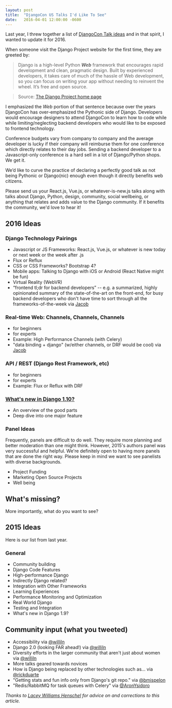 ```yaml
---
layout: post
title:  "DjangoCon US Talks I'd Like To See"
date:   2016-04-01 12:00:00 -0600
---
```

Last year, I threw together a list of [DjangoCon Talk ideas](https://gist.github.com/jefftriplett/cdda63bf42c592b1a6c8) and in that spirit, I wanted to update it for 2016.

When someone visit the Django Project website for the first time, they are greeted by:

> Django is a high-level Python ***Web*** framework that encourages rapid development and clean, pragmatic design. Built by experienced developers, it takes care of much of the hassle of Web development, so you can focus on writing your app without needing to reinvent the wheel. It’s free and open source.

> Source: [The Django Project home page](https://www.djangoproject.com/)

I emphasized the *Web* portion of that sentence because over the years DjangoCon has over-emphasized the Pythonic side of Django. Developers would encourage designers to attend DjangoCon to learn how to code while while limiting/neglecting backend developers who would like to be exposed to frontend technology.

Conference budgets vary from company to company and the average developer is lucky if their company will reimburse them for one conference which directly relates to their day jobs. Sending a backend developer to a Javascript-only conference is a hard sell in a lot of Django/Python shops. We get it.

We’d like to curve the practice of declaring a perfectly good talk as not being Pythonic or Django(nic) enough even though it directly benefits web citizens.

Please send us your React.js, Vue.js, or whatever-is-new.js talks along with talks about Django, Python, design, community, social wellbeing, or anything that relates and adds value to the Django community. If it benefits the community, we'd love to hear it!

## 2016 Ideas

### Django Technology Pairings

- Javascript or JS Frameworks: React.js, Vue.js, or whatever is new today or next week or the week after .js
- Flux or Reflux
- CSS or CSS Frameworks? Bootstrap 4?
- Mobile apps: Talking to Django with iOS or Android (React Native might be fun)
- Virtual Reality (WebVR)
- “frontend tl;dr for backend developers” -- e.g. a summarized, highly opinionated summary of the state-of-the-art on the front-end, for busy backend developers who don't have time to sort through all the frameworks-of-the-week via [Jacob](https://twitter.com/jacobian)


### Real-time Web: Channels, Channels, Channels

- for beginners
- for experts
- Example: High Performance Channels (with Celery)
- "data binding + django" (w/either channels, or DRF would be cool) via [Jacob](https://twitter.com/jacobian)


### API / REST (Django Rest Framework, etc)

- for beginners
- for experts
- Example: Flux or Reflux with DRF

### [What's new in Django 1.10?](https://docs.djangoproject.com/en/dev/releases/1.10/)

- An overview of the good parts
- Deep dive into one major feature

### Panel Ideas

Frequently, panels are difficult to do well. They require more planning and better moderation than one might think. However, 2015's authors panel was very successful and helpful. We're definitely open to having more panels that are done the right way. Please keep in mind we want to see panelists with diverse backgrounds.

- Project Funding
- Marketing Open Source Projects
- Well being

## What's missing?

More importantly, what do you want to see?

## 2015 Ideas

Here is our list from last year.

### General

- Community building
- Django Code Features
- High-performance Django
- Indirectly Django related?
- Integration with Other Frameworks
- Learning Experiences
- Performance Monitoring and Optimization
- Real World Django
- Testing and Integration
- What's new in Django 1.9?

## Community input (what you tweeted)

- Accessibility via [@williln][williln]
- Django 2.0 (looking FAR ahead!) via [@williln][williln]
- Diversity efforts in the larger community that aren't just about women via [@williln][williln]
- More talks geared towards novices
- How is Django being replaced by other technologies such as... via [@rickduarte](https://twitter.com/rickduarte/status/596810595833360385)
- "Getting stats and fun info only from Django's git repo." via [@bmispelon](https://twitter.com/bmispelon/status/597078297462362112)
- "Redis/RabbitMQ for task queues with Celery" via [@AronYsidoro](https://twitter.com/AronYsidoro/status/596755618783830017)


[williln]: https://twitter.com/laceynwilliams

*Thanks to [Lacey Williams Henschel](https://twitter.com/laceynwilliams) for advice on and corrections to this article.*
